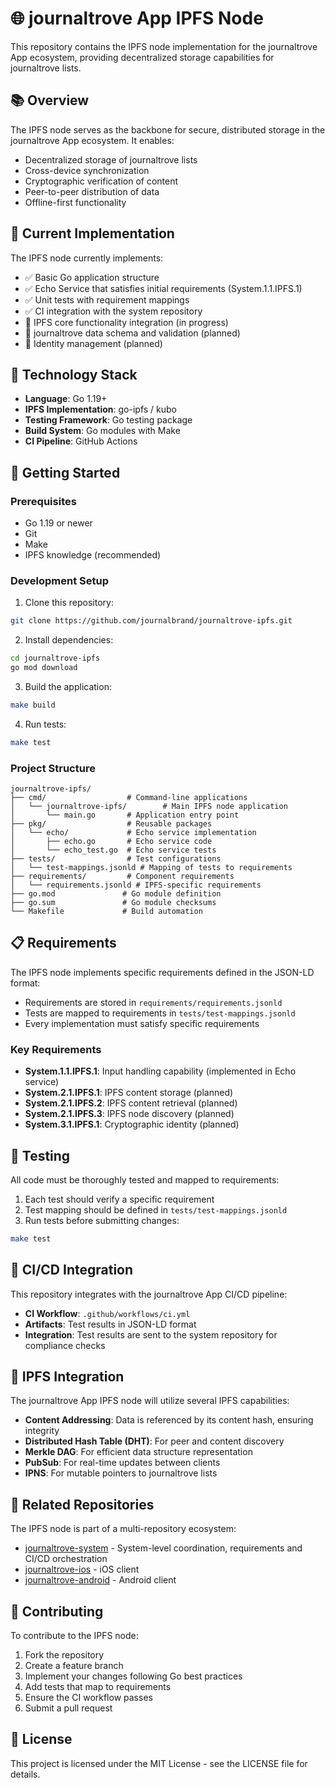 <!-- === WATCHER HEADER START === -->
<!-- File: journaltrove-ipfs/README.md -->
<!-- Managed by file watcher -->
<!-- === WATCHER HEADER END === -->
# 🌐 journaltrove App IPFS Node

This repository contains the IPFS node implementation for the journaltrove App ecosystem, providing decentralized storage capabilities for journaltrove lists.

## 📚 Overview

The IPFS node serves as the backbone for secure, distributed storage in the journaltrove App ecosystem. It enables:

- Decentralized storage of journaltrove lists
- Cross-device synchronization
- Cryptographic verification of content
- Peer-to-peer distribution of data
- Offline-first functionality

## 🧩 Current Implementation

The IPFS node currently implements:

- ✅ Basic Go application structure
- ✅ Echo Service that satisfies initial requirements (System.1.1.IPFS.1)
- ✅ Unit tests with requirement mappings
- ✅ CI integration with the system repository
- 🚧 IPFS core functionality integration (in progress)
- 🚧 journaltrove data schema and validation (planned)
- 🚧 Identity management (planned)

## 🔧 Technology Stack

- **Language**: Go 1.19+
- **IPFS Implementation**: go-ipfs / kubo
- **Testing Framework**: Go testing package
- **Build System**: Go modules with Make
- **CI Pipeline**: GitHub Actions

## 🚀 Getting Started

### Prerequisites

- Go 1.19 or newer
- Git
- Make
- IPFS knowledge (recommended)

### Development Setup

1. Clone this repository:
```bash
git clone https://github.com/journalbrand/journaltrove-ipfs.git
```

2. Install dependencies:
```bash
cd journaltrove-ipfs
go mod download
```

3. Build the application:
```bash
make build
```

4. Run tests:
```bash
make test
```

### Project Structure

```
journaltrove-ipfs/
├── cmd/                  # Command-line applications
│   └── journaltrove-ipfs/        # Main IPFS node application
│       └── main.go       # Application entry point
├── pkg/                  # Reusable packages
│   └── echo/             # Echo service implementation
│       ├── echo.go       # Echo service code
│       └── echo_test.go  # Echo service tests
├── tests/                # Test configurations
│   └── test-mappings.jsonld # Mapping of tests to requirements
├── requirements/         # Component requirements
│   └── requirements.jsonld # IPFS-specific requirements
├── go.mod               # Go module definition
├── go.sum               # Go module checksums
└── Makefile             # Build automation
```

## 📋 Requirements

The IPFS node implements specific requirements defined in the JSON-LD format:

- Requirements are stored in `requirements/requirements.jsonld`
- Tests are mapped to requirements in `tests/test-mappings.jsonld`
- Every implementation must satisfy specific requirements

### Key Requirements

- **System.1.1.IPFS.1**: Input handling capability (implemented in Echo service)
- **System.2.1.IPFS.1**: IPFS content storage (planned)
- **System.2.1.IPFS.2**: IPFS content retrieval (planned)
- **System.2.1.IPFS.3**: IPFS node discovery (planned)
- **System.3.1.IPFS.1**: Cryptographic identity (planned)

## 🧪 Testing

All code must be thoroughly tested and mapped to requirements:

1. Each test should verify a specific requirement
2. Test mapping should be defined in `tests/test-mappings.jsonld`
3. Run tests before submitting changes:
```bash
make test
```

## 🔄 CI/CD Integration

This repository integrates with the journaltrove App CI/CD pipeline:

- **CI Workflow**: `.github/workflows/ci.yml`
- **Artifacts**: Test results in JSON-LD format
- **Integration**: Test results are sent to the system repository for compliance checks

## 🔌 IPFS Integration

The journaltrove App IPFS node will utilize several IPFS capabilities:

- **Content Addressing**: Data is referenced by its content hash, ensuring integrity
- **Distributed Hash Table (DHT)**: For peer and content discovery
- **Merkle DAG**: For efficient data structure representation
- **PubSub**: For real-time updates between clients
- **IPNS**: For mutable pointers to journaltrove lists

## 🔗 Related Repositories

The IPFS node is part of a multi-repository ecosystem:

- [journaltrove-system](https://github.com/journalbrand/journaltrove-system) - System-level coordination, requirements and CI/CD orchestration
- [journaltrove-ios](https://github.com/journalbrand/journaltrove-ios) - iOS client
- [journaltrove-android](https://github.com/journalbrand/journaltrove-android) - Android client

## 📝 Contributing

To contribute to the IPFS node:

1. Fork the repository
2. Create a feature branch
3. Implement your changes following Go best practices
4. Add tests that map to requirements
5. Ensure the CI workflow passes
6. Submit a pull request

## 📜 License

This project is licensed under the MIT License - see the LICENSE file for details. 

